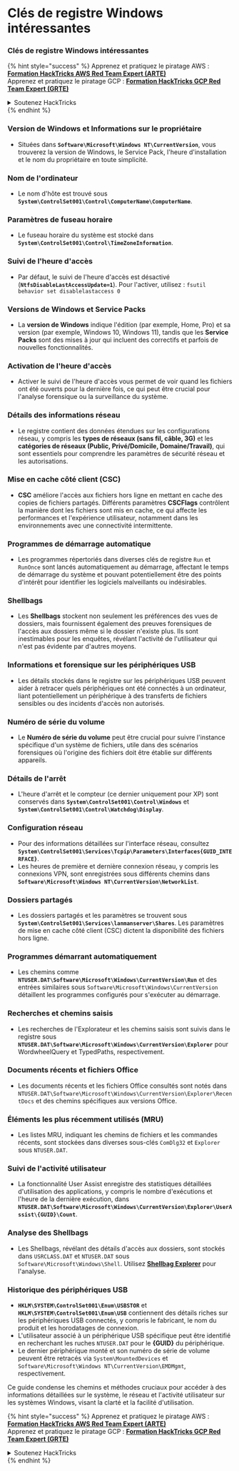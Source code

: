 # Clés de registre Windows intéressantes

### Clés de registre Windows intéressantes

{% hint style="success" %}
Apprenez et pratiquez le piratage AWS :<img src="/.gitbook/assets/arte.png" alt="" data-size="line">[**Formation HackTricks AWS Red Team Expert (ARTE)**](https://training.hacktricks.xyz/courses/arte)<img src="/.gitbook/assets/arte.png" alt="" data-size="line">\
Apprenez et pratiquez le piratage GCP : <img src="/.gitbook/assets/grte.png" alt="" data-size="line">[**Formation HackTricks GCP Red Team Expert (GRTE)**<img src="/.gitbook/assets/grte.png" alt="" data-size="line">](https://training.hacktricks.xyz/courses/grte)

<details>

<summary>Soutenez HackTricks</summary>

* Consultez les [**plans d'abonnement**](https://github.com/sponsors/carlospolop)!
* **Rejoignez le** 💬 [**groupe Discord**](https://discord.gg/hRep4RUj7f) ou le [**groupe Telegram**](https://t.me/peass) ou **suivez-nous** sur **Twitter** 🐦 [**@hacktricks\_live**](https://twitter.com/hacktricks\_live)**.**
* **Partagez des astuces de piratage en soumettant des PR aux** [**HackTricks**](https://github.com/carlospolop/hacktricks) et [**HackTricks Cloud**](https://github.com/carlospolop/hacktricks-cloud) dépôts GitHub.

</details>
{% endhint %}

### **Version de Windows et Informations sur le propriétaire**
- Situées dans **`Software\Microsoft\Windows NT\CurrentVersion`**, vous trouverez la version de Windows, le Service Pack, l'heure d'installation et le nom du propriétaire en toute simplicité.

### **Nom de l'ordinateur**
- Le nom d'hôte est trouvé sous **`System\ControlSet001\Control\ComputerName\ComputerName`**.

### **Paramètres de fuseau horaire**
- Le fuseau horaire du système est stocké dans **`System\ControlSet001\Control\TimeZoneInformation`**.

### **Suivi de l'heure d'accès**
- Par défaut, le suivi de l'heure d'accès est désactivé (**`NtfsDisableLastAccessUpdate=1`**). Pour l'activer, utilisez :
`fsutil behavior set disablelastaccess 0`

### Versions de Windows et Service Packs
- La **version de Windows** indique l'édition (par exemple, Home, Pro) et sa version (par exemple, Windows 10, Windows 11), tandis que les **Service Packs** sont des mises à jour qui incluent des correctifs et parfois de nouvelles fonctionnalités.

### Activation de l'heure d'accès
- Activer le suivi de l'heure d'accès vous permet de voir quand les fichiers ont été ouverts pour la dernière fois, ce qui peut être crucial pour l'analyse forensique ou la surveillance du système.

### Détails des informations réseau
- Le registre contient des données étendues sur les configurations réseau, y compris les **types de réseaux (sans fil, câble, 3G)** et les **catégories de réseaux (Public, Privé/Domicile, Domaine/Travail)**, qui sont essentiels pour comprendre les paramètres de sécurité réseau et les autorisations.

### Mise en cache côté client (CSC)
- **CSC** améliore l'accès aux fichiers hors ligne en mettant en cache des copies de fichiers partagés. Différents paramètres **CSCFlags** contrôlent la manière dont les fichiers sont mis en cache, ce qui affecte les performances et l'expérience utilisateur, notamment dans les environnements avec une connectivité intermittente.

### Programmes de démarrage automatique
- Les programmes répertoriés dans diverses clés de registre `Run` et `RunOnce` sont lancés automatiquement au démarrage, affectant le temps de démarrage du système et pouvant potentiellement être des points d'intérêt pour identifier les logiciels malveillants ou indésirables.

### Shellbags
- Les **Shellbags** stockent non seulement les préférences des vues de dossiers, mais fournissent également des preuves forensiques de l'accès aux dossiers même si le dossier n'existe plus. Ils sont inestimables pour les enquêtes, révélant l'activité de l'utilisateur qui n'est pas évidente par d'autres moyens.

### Informations et forensique sur les périphériques USB
- Les détails stockés dans le registre sur les périphériques USB peuvent aider à retracer quels périphériques ont été connectés à un ordinateur, liant potentiellement un périphérique à des transferts de fichiers sensibles ou des incidents d'accès non autorisés.

### Numéro de série du volume
- Le **Numéro de série du volume** peut être crucial pour suivre l'instance spécifique d'un système de fichiers, utile dans des scénarios forensiques où l'origine des fichiers doit être établie sur différents appareils.

### **Détails de l'arrêt**
- L'heure d'arrêt et le compteur (ce dernier uniquement pour XP) sont conservés dans **`System\ControlSet001\Control\Windows`** et **`System\ControlSet001\Control\Watchdog\Display`**.

### **Configuration réseau**
- Pour des informations détaillées sur l'interface réseau, consultez **`System\ControlSet001\Services\Tcpip\Parameters\Interfaces{GUID_INTERFACE}`**.
- Les heures de première et dernière connexion réseau, y compris les connexions VPN, sont enregistrées sous différents chemins dans **`Software\Microsoft\Windows NT\CurrentVersion\NetworkList`**.

### **Dossiers partagés**
- Les dossiers partagés et les paramètres se trouvent sous **`System\ControlSet001\Services\lanmanserver\Shares`**. Les paramètres de mise en cache côté client (CSC) dictent la disponibilité des fichiers hors ligne.

### **Programmes démarrant automatiquement**
- Les chemins comme **`NTUSER.DAT\Software\Microsoft\Windows\CurrentVersion\Run`** et des entrées similaires sous `Software\Microsoft\Windows\CurrentVersion` détaillent les programmes configurés pour s'exécuter au démarrage.

### **Recherches et chemins saisis**
- Les recherches de l'Explorateur et les chemins saisis sont suivis dans le registre sous **`NTUSER.DAT\Software\Microsoft\Windows\CurrentVersion\Explorer`** pour WordwheelQuery et TypedPaths, respectivement.

### **Documents récents et fichiers Office**
- Les documents récents et les fichiers Office consultés sont notés dans `NTUSER.DAT\Software\Microsoft\Windows\CurrentVersion\Explorer\RecentDocs` et des chemins spécifiques aux versions Office.

### **Éléments les plus récemment utilisés (MRU)**
- Les listes MRU, indiquant les chemins de fichiers et les commandes récents, sont stockées dans diverses sous-clés `ComDlg32` et `Explorer` sous `NTUSER.DAT`.

### **Suivi de l'activité utilisateur**
- La fonctionnalité User Assist enregistre des statistiques détaillées d'utilisation des applications, y compris le nombre d'exécutions et l'heure de la dernière exécution, dans **`NTUSER.DAT\Software\Microsoft\Windows\CurrentVersion\Explorer\UserAssist\{GUID}\Count`**.

### **Analyse des Shellbags**
- Les Shellbags, révélant des détails d'accès aux dossiers, sont stockés dans `USRCLASS.DAT` et `NTUSER.DAT` sous `Software\Microsoft\Windows\Shell`. Utilisez **[Shellbag Explorer](https://ericzimmerman.github.io/#!index.md)** pour l'analyse.

### **Historique des périphériques USB**
- **`HKLM\SYSTEM\ControlSet001\Enum\USBSTOR`** et **`HKLM\SYSTEM\ControlSet001\Enum\USB`** contiennent des détails riches sur les périphériques USB connectés, y compris le fabricant, le nom du produit et les horodatages de connexion.
- L'utilisateur associé à un périphérique USB spécifique peut être identifié en recherchant les ruches `NTUSER.DAT` pour le **{GUID}** du périphérique.
- Le dernier périphérique monté et son numéro de série de volume peuvent être retracés via `System\MountedDevices` et `Software\Microsoft\Windows NT\CurrentVersion\EMDMgmt`, respectivement.

Ce guide condense les chemins et méthodes cruciaux pour accéder à des informations détaillées sur le système, le réseau et l'activité utilisateur sur les systèmes Windows, visant la clarté et la facilité d'utilisation.

{% hint style="success" %}
Apprenez et pratiquez le piratage AWS :<img src="/.gitbook/assets/arte.png" alt="" data-size="line">[**Formation HackTricks AWS Red Team Expert (ARTE)**](https://training.hacktricks.xyz/courses/arte)<img src="/.gitbook/assets/arte.png" alt="" data-size="line">\
Apprenez et pratiquez le piratage GCP : <img src="/.gitbook/assets/grte.png" alt="" data-size="line">[**Formation HackTricks GCP Red Team Expert (GRTE)**<img src="/.gitbook/assets/grte.png" alt="" data-size="line">](https://training.hacktricks.xyz/courses/grte)

<details>

<summary>Soutenez HackTricks</summary>

* Consultez les [**plans d'abonnement**](https://github.com/sponsors/carlospolop)!
* **Rejoignez le** 💬 [**groupe Discord**](https://discord.gg/hRep4RUj7f) ou le [**groupe Telegram**](https://t.me/peass) ou **suivez-nous** sur **Twitter** 🐦 [**@hacktricks\_live**](https://twitter.com/hacktricks\_live)**.**
* **Partagez des astuces de piratage en soumettant des PR aux** [**HackTricks**](https://github.com/carlospolop/hacktricks) et [**HackTricks Cloud**](https://github.com/carlospolop/hacktricks-cloud) dépôts GitHub.

</details>
{% endhint %}
